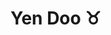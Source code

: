# Yen Doo ♉


<!--
**yenphan10032002/yenphan10032002** is a ✨ _special_ ✨ repository because its `README.md` (this file) appears on your GitHub profile.



